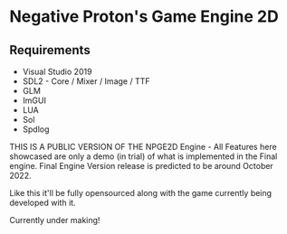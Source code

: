 # Negative Proton's Game Engine 2D

## Requirements
*	Visual Studio 2019
*	SDL2 - Core / Mixer / Image / TTF
*	GLM
*	ImGUI
*	LUA
*	Sol
*	Spdlog

THIS IS A PUBLIC VERSION OF THE NPGE2D Engine - All Features here showcased are only a demo (in trial) of what is implemented in the Final engine. Final Engine Version release is predicted to be around October 2022.

Like this it'll be fully opensourced along with the game currently being developed with it.

Currently under making!